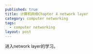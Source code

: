 ```yaml
---
published: true
title: 计算机网络Chapter 4 network layer
category: computer networking
tags: 
  - computer networking
layout: post
---
```


进入network layer的学习。

